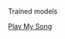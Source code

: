 Trained models 

<script type='text/javascript' src='http://www.midijs.net/lib/midi.js'></script>
<a href="#" onClick="MIDIjs.play('path/to/yoursong.midi');">Play My Song</a>
